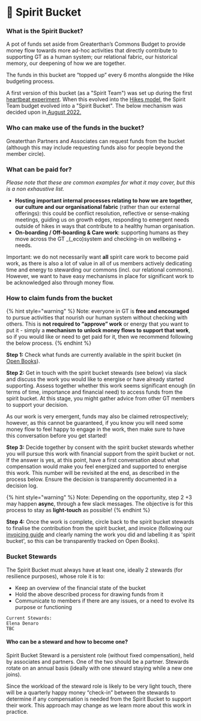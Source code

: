 # 💚 Spirit Bucket

### What is the Spirit Bucket?&#x20;

A pot of funds set aside from Greaterthan’s Commons Budget to provide money flow towards more ad-hoc activities that directly contribute to supporting GT as a human system; our relational fabric, our historical memory, our deepening of how we are together.

The funds in this bucket are “topped up” every 6 months alongside the Hike budgeting process.

A first version of this bucket (as a "Spirit Team") was set up during the first [heartbeat experiment](https://www.loomio.org/d/7BLtaCeF/the-heart-beat-experiment-working-out-loud-temperature-check). When this evolved into the [Hikes model](https://www.loomio.org/d/S1HbuPUo/the-heart-beat-evolution-temperature-check), the Spirit Team budget evolved into a "Spirit Bucket". The below mechanism was decided upon in[ August 2022.](https://www.loomio.org/d/9JUikFhP/comment/2757128?discussion\_reader\_token=cwQqvvvgMEjTN9LUVPB1wokA\&utm\_campaign=new\_comment\&utm\_medium=email)

### Who can make use of the funds in the bucket?&#x20;

Greaterthan Partners and Associates can request funds from the bucket (although this may include requesting funds also for people beyond the member circle).

### What can be paid for?&#x20;

_Please note that these are common examples for what it may cover, but this is a non exhaustive list._&#x20;

* **Hosting important internal processes relating to how we are together, our culture and our organisational fabric** (rather than our external offerings): this could be conflict resolution, reflective or sense-making meetings, guiding us on growth edges, responding to emergent needs outside of hikes in ways that contribute to a healthy human organisation.
* **On-boarding / Off-boarding & Care work**: supporting humans as they move across the GT _(_eco)system and checking-in on wellbeing + needs.

Important: we do not necessarily want **all** spirit care work to become paid work, as there is also a lot of value in all of us members actively dedicating time and energy to stewarding our commons (incl. our relational commons). However, we want to have easy mechanisms in place for significant work to be acknowledged also through money flow.

### How to claim funds from the bucket

{% hint style="warning" %}
Note: everyone in GT is **free and encouraged** to pursue activities that nourish our human system without checking with others. This is **not required to “approve” work** or energy that you want to put it - simply a **mechanism** **to** **unlock money flows to support that work**, so if you would like or need to get paid for it, then we recommend following the below process.
{% endhint %}

**Step 1:** Check what funds are currently available in the spirit bucket (in [Open Books](https://airtable.com/appT4LEFfkKzgOJzg/paglFxB4Y2yH7Ftep)).

**Step 2:** Get in touch with the spirit bucket stewards (see below) via slack and discuss the work you would like to energise or have already started supporting. Assess together whether this work seems significant enough (in terms of time, importance and financial need) to access funds from the spirit bucket. At this stage, you might gather advice from other GT members to support your decision.

As our work is very emergent, funds may also be claimed retrospectively; however, as this cannot be guaranteed, if you know you will need some money flow to feel happy to engage in the work, then make sure to have this conversation before you get started!

**Step 3:** Decide together by consent with the spirit bucket stewards whether you will pursue this work with financial support from the spirit bucket or not. If the answer is yes, at this point, have a first conversation about what compensation would make you feel energized and supported to energise this work. This number will be revisited at the end, as described in the process below. Ensure the decision is transparently documented in a decision log.

{% hint style="warning" %}
Note: Depending on the opportunity, step 2 +3 may happen **async**, through a few slack messages. The objective is for this process to stay as **light-touch** as possible!
{% endhint %}

**Step 4:** Once the work is complete, circle back to the spirit bucket stewards to finalise the contribution from the spirit bucket, and invoice (following our [invoicing guide](https://docs.google.com/document/d/1WLoADkijt0G-RU7BCE4ZhmDYiSVW7Kh47aAI-lPV17o/edit#heading=h.dtmdrw3hm62q) and clearly naming the work you did and labelling it as 'spirit bucket', so this can be transparently tracked on Open Books).&#x20;

### Bucket Stewards&#x20;

The Spirit Bucket must always have at least one, ideally 2 stewards (for resilience purposes), whose role it is to:&#x20;

* Keep an overview of the financial state of the bucket&#x20;
* Hold the above described process for drawing funds from it
* Communicate to members if there are any issues, or a need to evolve its purpose or functioning

```
Current Stewards: 
Elena Denaro
TBC
```

#### Who can be a steward and how to become one?&#x20;

Spirit Bucket Steward is a persistent role (without fixed compensation), held by associates and partners. One of the two should be a partner. Stewards rotate on an annual basis (ideally with one steward staying while a new one joins).

Since the workload of the steward role is likely to be very light touch, there will be a quarterly happy money “check-in” between the stewards to determine if any compensation is needed from the Spirit Bucket to support their work. This approach may change as we learn more about this work in practice.
